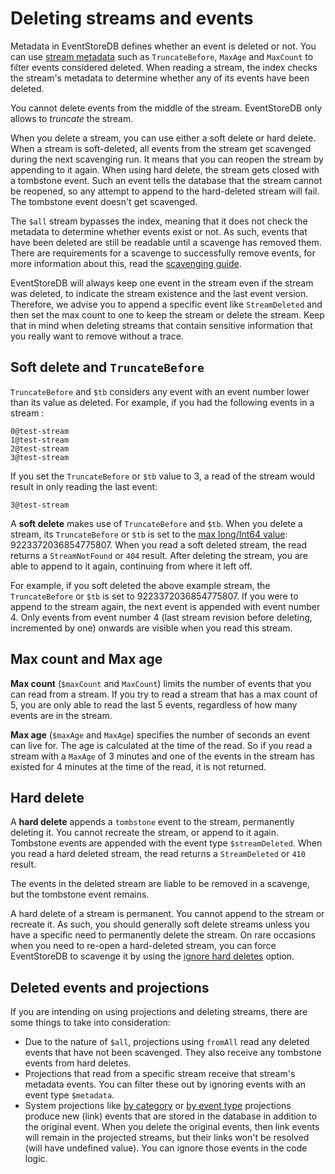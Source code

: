 # Deleting streams and events

Metadata in EventStoreDB defines whether an event is deleted or not. You can use [stream metadata](metadata-and-reserved-names.md) such as `TruncateBefore`, `MaxAge` and `MaxCount` to filter events considered deleted. When reading a stream, the index checks the stream's metadata to determine whether any of its events have been deleted.

You cannot delete events from the middle of the stream. EventStoreDB only allows to _truncate_ the stream.

When you delete a stream, you can use either a soft delete or hard delete. When a stream is soft-deleted, all events from the stream get scavenged during the next scavenging run. It means that you can reopen the stream by appending to it again. When using hard delete, the stream gets closed with a tombstone event. Such an event tells the database that the stream cannot be reopened, so any attempt to append to the hard-deleted stream will fail. The tombstone event doesn't get scavenged.

The `$all` stream bypasses the index, meaning that it does not check the metadata to determine whether events exist or not. As such, events that have been deleted are still be readable until a scavenge has removed them. There are requirements for a scavenge to successfully remove events, for more information about this, read the [scavenging guide](../operations/scavenge.md).

EventStoreDB will always keep one event in the stream even if the stream was deleted, to indicate the stream existence and the last event version. Therefore, we advise you to append a specific event like `StreamDeleted` and then set the max count to one to keep the stream or delete the stream. Keep that in mind when deleting streams that contain sensitive information that you really want to remove without a trace.

## Soft delete and `TruncateBefore`

`TruncateBefore` and `$tb` considers any event with an event number lower than its value as deleted.
For example, if you had the following events in a stream :

```
0@test-stream
1@test-stream
2@test-stream
3@test-stream
```

If you set the `TruncateBefore` or `$tb` value to 3, a read of the stream would result in only reading the last event:

```
3@test-stream
```

A **soft delete** makes use of `TruncateBefore` and `$tb`. When you delete a stream, its `TruncateBefore` or `$tb` is set to the [max long/Int64 value](https://docs.microsoft.com/en-us/dotnet/api/system.int64.maxvalue?view=net-5.0): 9223372036854775807. When you read a soft deleted stream, the read returns a `StreamNotFound` or `404` result.
After deleting the stream, you are able to append to it again, continuing from where it left off.

For example, if you soft deleted the above example stream, the `TruncateBefore` or `$tb` is set to 9223372036854775807. If you were to append to the stream again, the next event is appended with event number 4. Only events from event number 4 (last stream revision before deleting, incremented by one) onwards are visible when you read this stream.

## Max count and Max age

**Max count** (`$maxCount` and `MaxCount`) limits the number of events that you can read from a stream. If you try to read a stream that has a max count of 5, you are only able to read the last 5 events, regardless of how many events are in the stream.

**Max age** (`$maxAge` and `MaxAge`) specifies the number of seconds an event can live for. The age is calculated at the time of the read. So if you read a stream with a `MaxAge` of 3 minutes and one of the events in the stream has existed for 4 minutes at the time of the read, it is not returned.

## Hard delete

A **hard delete** appends a `tombstone` event to the stream, permanently deleting it. You cannot recreate the stream, or append to it again. Tombstone events are appended with the event type `$streamDeleted`. When you read a hard deleted stream, the read returns a `StreamDeleted` or `410` result.

The events in the deleted stream are liable to be removed in a scavenge, but the tombstone event remains.

A hard delete of a stream is permanent. You cannot append to the stream or recreate it. As such, you should generally soft delete streams unless you have a specific need to permanently delete the stream. On rare occasions when you need to re-open a hard-deleted stream, you can force EventStoreDB to scavenge it by using the [ignore hard deletes](../operations/scavenge-options.md#ignore-hard-delete) option.

## Deleted events and projections

If you are intending on using projections and deleting streams, there are some things to take into consideration:

- Due to the nature of `$all`, projections using `fromAll` read any deleted events that have not been scavenged. They also receive any tombstone events from hard deletes.
- Projections that read from a specific stream receive that stream's metadata events. You can filter these out by ignoring events with an event type `$metadata`.
- System projections like [by category](../projections/system-projections.md#by-category) or [by event type](../projections/system-projections.md#by-event-type) projections produce new (link) events that are stored in the database in addition to the original event. When you delete the original events, then link events will remain in the projected streams, but their links won't be resolved (will have undefined value). You can ignore those events in the code logic.

